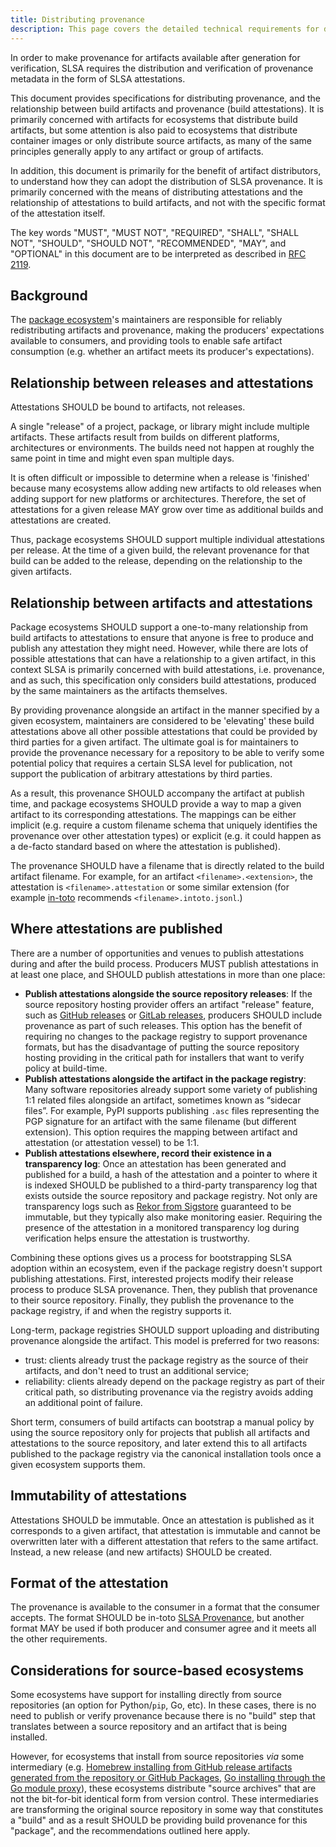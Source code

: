 ```yaml
---
title: Distributing provenance
description: This page covers the detailed technical requirements for distributing provenance at each SLSA level. The intended audience is platform implementers and software distributors.
---
```


In order to make provenance for artifacts available after generation for verification, SLSA requires the distribution and verification of provenance metadata in the form of SLSA attestations.

This document provides specifications for distributing provenance, and the relationship between build artifacts and provenance (build attestations). It is primarily concerned with artifacts for ecosystems that distribute build artifacts, but some attention is also paid to ecosystems that distribute container images or only distribute source artifacts, as many of the same principles generally apply to any artifact or group of artifacts.

In addition, this document is primarily for the benefit of artifact distributors, to understand how they can adopt the distribution of SLSA provenance. It is primarily concerned with the means of distributing attestations and the relationship of attestations to build artifacts, and not with the specific format of the attestation itself.

The key words "MUST", "MUST NOT", "REQUIRED", "SHALL", "SHALL NOT", "SHOULD", "SHOULD NOT", "RECOMMENDED", "MAY", and "OPTIONAL" in this document are to be interpreted as described in [RFC 2119](https://www.rfc-editor.org/rfc/rfc2119).

## Background

The [package ecosystem]'s maintainers are responsible for reliably redistributing artifacts and provenance, making the producers' expectations available to consumers, and providing tools to enable safe artifact consumption (e.g. whether an artifact meets its producer's expectations).

## Relationship between releases and attestations

Attestations SHOULD be bound to artifacts, not releases.

A single "release" of a project, package, or library might include multiple artifacts. These artifacts result from builds on different platforms, architectures or environments. The builds need not happen at roughly the same point in time and might even span multiple days.

It is often difficult or impossible to determine when a release is 'finished' because many ecosystems allow adding new artifacts to old releases when adding support for new platforms or architectures. Therefore, the set of attestations for a given release MAY grow over time as additional builds and attestations are created.

Thus, package ecosystems SHOULD support multiple individual attestations per release. At the time of a given build, the relevant provenance for that build can be added to the release, depending on the relationship to the given artifacts.

## Relationship between artifacts and attestations

Package ecosystems SHOULD support a one-to-many relationship from build artifacts to attestations to ensure that anyone is free to produce and publish any attestation they might need. However, while there are lots of possible attestations that can have a relationship to a given artifact, in this context SLSA is primarily concerned with build attestations, i.e. provenance, and as such, this specification only considers build attestations, produced by the same maintainers as the artifacts themselves.

By providing provenance alongside an artifact in the manner specified by a given ecosystem, maintainers are considered to be 'elevating' these build attestations above all other possible attestations that could be provided by third parties for a given artifact. The ultimate goal is for maintainers to provide the provenance necessary for a repository to be able to verify some potential policy that requires a certain SLSA level for publication, not support the publication of arbitrary attestations by third parties.

As a result, this provenance SHOULD accompany the artifact at publish time, and package ecosystems SHOULD provide a way to map a given artifact to its corresponding attestations. The mappings can be either implicit (e.g. require a custom filename schema that uniquely identifies the provenance over other attestation types) or explicit (e.g. it could happen as a de-facto standard based on where the attestation is published).

The provenance SHOULD have a filename that is directly related to the build artifact filename. For example, for an artifact `<filename>.<extension>`, the attestation is `<filename>.attestation` or some similar extension (for example [in-toto](https://in-toto.io/) recommends `<filename>.intoto.jsonl`.)

## Where attestations are published

There are a number of opportunities and venues to publish attestations during and after the build process. Producers MUST publish attestations in at least one place, and SHOULD publish attestations in more than one place:

-   **Publish attestations alongside the source repository releases**: If the source repository hosting provider offers an artifact "release" feature, such as [GitHub releases](https://docs.github.com/en/repositories/releasing-projects-on-github/about-releases) or [GitLab releases](https://docs.gitlab.com/ee/user/project/releases/), producers SHOULD include provenance as part of such releases. This option has the benefit of requiring no changes to the package registry to support provenance formats, but has the disadvantage of putting the source repository hosting providing in the critical path for installers that want to verify policy at build-time.
-   **Publish attestations alongside the artifact in the package registry**: Many software repositories already support some variety of publishing 1:1 related files alongside an artifact, sometimes known as “sidecar files”. For example, PyPI supports publishing `.asc` files representing the PGP signature for an artifact with the same filename (but different extension). This option requires the mapping between artifact and attestation (or attestation vessel) to be 1:1.
-   **Publish attestations elsewhere, record their existence in a transparency log**: Once an attestation has been generated and published for a build, a hash of the attestation and a pointer to where it is indexed SHOULD be published to a third-party transparency log that exists outside the source repository and package registry. Not only are transparency logs such as [Rekor from Sigstore](https://github.com/sigstore/rekor) guaranteed
 to be immutable, but they typically also make monitoring easier. Requiring the presence of the attestation in a monitored transparency log during verification helps ensure the attestation is trustworthy.

Combining these options gives us a process for bootstrapping SLSA adoption within an ecosystem, even if the package registry doesn't support publishing attestations. First, interested projects modify their release process to produce SLSA provenance. Then, they publish that provenance to their source repository. Finally, they publish the provenance to the package registry, if and when the registry supports it.

Long-term, package registries SHOULD support uploading and distributing provenance alongside the artifact. This model is preferred for two reasons:

-   trust: clients already trust the package registry as the source of their artifacts, and don't need to trust an additional service;
-   reliability: clients already depend on the package registry as part of their critical path, so distributing provenance via the registry avoids adding an additional point of failure.

Short term, consumers of build artifacts can bootstrap a manual policy by using the source repository only for projects that publish all artifacts and attestations to the source repository, and later extend this to all artifacts published to the package registry via the canonical installation tools once a given ecosystem supports them.

## Immutability of attestations

Attestations SHOULD be immutable. Once an attestation is published as it corresponds to a given artifact, that attestation is immutable and cannot be overwritten later with a different attestation that refers to the same artifact. Instead, a new release (and new artifacts) SHOULD be created.

## Format of the attestation

The provenance is available to the consumer in a format that the consumer accepts. The format SHOULD be in-toto [SLSA Provenance](/provenance), but another format MAY be used if both producer and consumer agree and it meets all the other requirements.

## Considerations for source-based ecosystems

Some ecosystems have support for installing directly from source repositories (an option for Python/`pip`, Go, etc). In these cases, there is no need to publish or verify provenance because there is no "build" step that translates between a source repository and an artifact that is being installed.

However, for ecosystems that install from source repositories _via_ some intermediary (e.g. [Homebrew installing from GitHub release artifacts generated from the repository or GitHub Packages](https://docs.brew.sh/Bottles), [Go installing through the Go module proxy](https://proxy.golang.org/)), these ecosystems distribute "source archives" that are not the bit-for-bit identical form from version control. These intermediaries are transforming the original source repository in some way that constitutes a "build" and as a result SHOULD be providing build provenance for this "package", and the recommendations outlined here apply.

[package ecosystem]: verifying-artifacts.md#package-ecosystem
